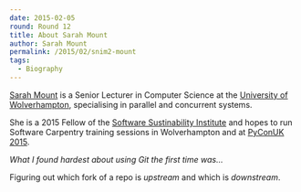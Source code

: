 ```yaml
---
date: 2015-02-05
round: Round 12
title: About Sarah Mount
author: Sarah Mount
permalink: /2015/02/snim2-mount
tags:
  - Biography
---
```

[Sarah Mount](http://snim2.org) is a Senior Lecturer in Computer Science at the [University of Wolverhampton](http://www.wlv.ac.uk), specialising in parallel and concurrent systems.

She is a 2015 Fellow of the [Software Sustinability Institute](http://software.ac.uk) and hopes to run Software Carpentry training sessions in Wolverhampton and at [PyConUK 2015](http://pyconuk.org/).

*What I found hardest about using Git the first time was...*

Figuring out which fork of a repo is *upstream* and which is *downstream*.
